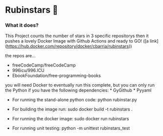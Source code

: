 # Rubinstars 🌠

### What it does?

This Project counts the number of stars in 3 specific repositorys then it pushes 
a lovely Docker Image with Github Actions and ready to GO! ([a link] (https://hub.docker.com/repository/docker/cbarria/rubinstars))

the repos are...

  * freeCodeCamp/freeCodeCamp
  * 996icu/996.ICU
  * EbookFoundation/free-programming-books
  
you will need Docker to eventually run this complete, 
but you can only run the Python if you have the following dependencies:
    * GyGithub
    * Pyyaml
    

* For running the stand-alone python code:
  python rubinstar.py

* For building the image run:
  sudo docker build -t rubinstars .

* For running the docker image:
  sudo docker run rubinstars

* For running unit testing:
  python -m unittest rubinstars_test 
